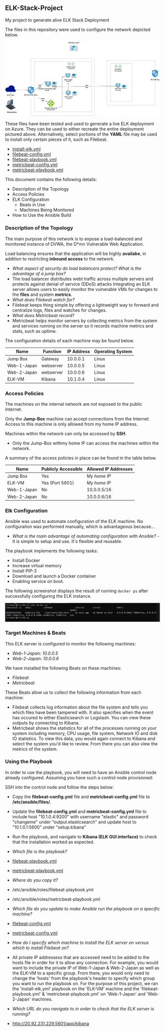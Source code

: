 ## ELK-Stack-Project
My project to generate alive ELK Stack Deployment

The files in this repository were used to configure the network depicted below.

![image](Images/RedTeam-Japan.png)

These files have been tested and used to generate a live ELK deployment on Azure. They can be used to either recreate the entire deployment pictured above. Alternatively, select portions of the **YAML** file may be used to install only certain pieces of it, such as Filebeat.

  - [install-elk.yml](Ansible/install-elk.yml)
  - [filebeat-config.yml](Ansible/filebeat-config.yml)
  - [filebeat-playbook.yml](Ansible/filebeat-playbook.yml)
  - [metricbeat-config.yml](Ansible/metricbeat-config.yml)
  - [metricbeat-playbook.yml](Ansible/metricbeat-playbook.yml)

This document contains the following details:
- Description of the Topology
- Access Policies
- ELK Configuration
  - Beats in Use
  - Machines Being Monitored
- How to Use the Ansible Build


### Description of the Topology

The main purpose of this network is to expose a load-balanced and monitored instance of DVWA, the D*mn Vulnerable Web Application.

Load balancing ensures that the application will be highly **availabe**, in addition to restricting **inbound access** to the network.
- *What aspect of security do load balancers protect? What is the advantage of a jump box?*
- The load balancer distributes webt traffic across multiple servers and protects against denial of service (DDoS) attacks
Integrating an ELK server allows users to easily monitor the vulnerable VMs for changes to the **files** and system **metrics**.
- *What does Filebeat watch for?*
- Filebeat keeps thing simple by offering a lightweight way to forward and centralize logs, files and watches for changes.
- *What does Metricbeat record?*
- Metricbeat helps monitor servers by collecting metrics from the system and services running on the server so it records machine metrics and stats, such as uptime.


The configuration details of each machine may be found below.


| Name     | Function | IP Address | Operating System |
|----------|----------|------------|------------------|
| Jump Box | Gateway  | 10.0.0.1   | Linux            |
| Web-1-Japan | webserver | 10.0.0.5   |  Linux       |
| Web-2-Japan | webserver | 10.0.0.6   |  Linux       |
| ELK-VM | Kibana  |     10.1.0.4      |     Linux    |

### Access Policies

The machines on the internal network are not exposed to the public Internet. 

Only the **Jump-Box** machine can accept connections from the Internet. Access to this machine is only allowed from my home IP address.

Machines within the network can only be accessed by **SSH**.
- Only the Jump-Box withmy home IP can access the machines within the network.

A summary of the access policies in place can be found in the table below.

| Name     | Publicly Accessible | Allowed IP Addresses |
|----------|---------------------|----------------------|
| Jump Box | Yes            | *My home IP*    |
| ELK-VM   | Yes (Port 5601)| *My home IP*    |
| Web-1-Japan |  No  | 10.0.0.5/16 |
| Web-2-Japan | No | 10.0.0.6/16 |

### Elk Configuration

Ansible was used to automate configuration of the ELK machine. No configuration was performed manually, which is advantageous because...
- *What is the main advantage of automating configuration with Ansible?*
-It is simple to setup and use. It's flexible and reusable.

The playbook implements the following tasks:
- Install Docker
- Increase virtual memory
- Install PIP-3
- Download and launch a Docker container
- Enabling service on boot.

The following screenshot displays the result of running `docker ps` after successfully configuring the ELK instance.

![image](Images/docker_ps_output.png)

### Target Machines & Beats
This ELK server is configured to monitor the following machines:
- *Web-1-Japan: 10.0.0.5*
- *Web-2-Japan: 10.0.0.6*

We have installed the following Beats on these machines:
- *Filebeat*
- *Metricbeat*

These Beats allow us to collect the following information from each machine:
- Filebeat collects log information about the file system and tells you which files have been tampered with. It also specifies when the event has occured to either Elasticsearch or Logstash. You can view these outputs by connecting to Kibana.
- Metricbeat shows the statistics for all of the processes running on your system including memory, CPU usage, file system, Network IO and disk IO statistics. To view this data, you would again connect to Kibana and select the system you'd like to review. From there you can also view the metrics of the system.

### Using the Playbook
In order to use the playbook, you will need to have an Ansible control node already configured. Assuming you have such a control node provisioned: 

SSH into the control node and follow the steps below:
- Copy the **filebeat-config.yml** file and **metricbeat-config.yml** file to **/etc/ansible/files/**.
- Update the **filebeat-config.yml** and **metricbeat-config.yml** file to include host "10.1.0.4:9200" with username "elastic" and password "changeme" under "output.elasticsearch" and update host to "10.1.0.1:5600" under "setup.kibana"
- Run the playbook, and navigate to **Kibana (ELK GUI interface)** to check that the installation worked as expected.

- *Which file is the playbook?*
- [filebeat-playbook.yml](Ansible/filebeat-playbook.yml)
- [metricbeat-playbook.yml](Ansible/metricbeat-playbook.yml)

- *Where do you copy it?*
- /etc/ansible/roles/filebeat-playbook.yml
- /etc/ansible/roles/metricbeat-playbook.yml

- *Which file do you update to make Ansible run the playbook on a specific machine?*
- [filebeat-config.yml](Ansible/filebeat-config.yml)
- [metricbeat-config.yml](Ansible/metricbeat-config.yml)
- *How do I specify which machine to install the ELK server on versus which to install Filebeat on?*
- All private IP addressess that are accessed need to be added to the hosts file in order for it to allow any connection. For example, you would want to include the private IP of Web-1-Japan & Web-2-Japan as well as the ELK-VM to a specific group. From there, you would only need to change the 'hosts' from the playbook's header to specify which group you want to run the playbook on. For the purpose of this project, we ran the 'install-elk.yml' playbook on the 'ELK-VM' machine and the 'filebeat-playbook.yml' & 'metricbeat-playbook.yml' on 'Web-1-Japan' and 'Web-2-Japan' machines.

- *Which URL do you navigate to in order to check that the ELK server is running?*
- http://20.92.231.229:5601/app/kibana